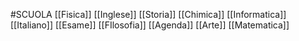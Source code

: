 #SCUOLA
[[Fisica]]
[[Inglese]]
[[Storia]]
[[Chimica]]
[[Informatica]]
[[Italiano]]
[[Esame]]
[[FIlosofia]]
[[Agenda]]
[[Arte]]
[[Matematica]]